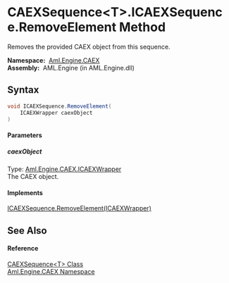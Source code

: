 CAEXSequence&lt;T>.ICAEXSequence.RemoveElement Method
=====================================================
Removes the provided CAEX object from this sequence.

  **Namespace:**  [Aml.Engine.CAEX][1]  
  **Assembly:**  AML.Engine (in AML.Engine.dll)

Syntax
------

```csharp
void ICAEXSequence.RemoveElement(
	ICAEXWrapper caexObject
)
```

#### Parameters

##### *caexObject*
Type: [Aml.Engine.CAEX.ICAEXWrapper][2]  
The CAEX object.

#### Implements
[ICAEXSequence.RemoveElement(ICAEXWrapper)][3]  


See Also
--------

#### Reference
[CAEXSequence&lt;T> Class][4]  
[Aml.Engine.CAEX Namespace][1]  

[1]: ../README.md
[2]: ../ICAEXWrapper/README.md
[3]: ../ICAEXSequence/RemoveElement.md
[4]: README.md
[5]: https://www.automationml.org
[6]: ../../icons/logoShade.png